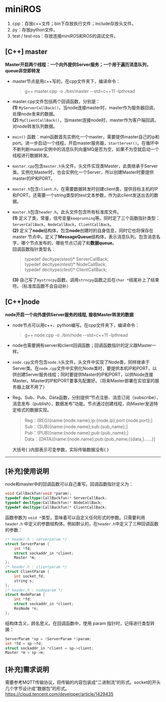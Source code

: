 # miniROS
1. cpp：存放c++文件；bin下存放执行文件；include存放头文件。
2. py：存放python文件。
3. test / test-ros：存放连接miniROS和ROS的调试文件。

## [C++] master
**Master开启两个线程：一个向外提供Server服务；一个用于遍历消息队列，queue非空即转发**  

- master节点是用c++写的，在cpp文件夹下，编译命令：  
    >g++ master.cpp -o ./bin/master --std=c++11 -lpthread  

- master.cpp文件包括两个回调函数，分别是：  
**(1)** `MyServerCallBack()`，当node连接master时，master作为服务器回调，处理node发来的数据。  
**(2)** `MyClientCallBack()`，当master连接node时，master作为客户端回调，对node转发队列数据。  

- `main()` 函数：main函数首先实例化一个master，需要提供master自己的ip和port。进一步启动一个线程，开启master服务器，`StartServer()`。在循环中不断判断master实例中的消息队列向量MQ是否为空，如果不为空就启动一个线程进行数据转发。  

- `master.cpp`包含`master.h`头文件。头文件实现类Master，此类继承于Server类。实例化Master时，也会实例化一个Server，所以创建Master时要提供master的IP和PORT。  

- `master.h`包含`client.h`，在需要数据转发时创建client类，提供目标主机的IP和PORT。还需要一个string类型的test文本参数，作为此client发送出去的数据。  

- `master.h`包含`header.h`。此头文件包含所有标准库文件。  
**(1)** 定义了类，常量，信号变量`keeprunning`等。同时定了三个函数指针类型： `ServerCallBack`，`NodeCallBack`，`ClientCallBack`。  
**(2)** 定义了**node**结构体，包含**node**创建时的自身信息，同时它也将保存在 master 节点中。定义了**MessageQueue**结构体，表示消息队列，包含消息名字，哪个节点发布的，哪些节点订阅了和**数据queue**。  
回调函数指针类型名：  
    > typedef decltype(stest)* ServerCallBack;  
    typedef decltype(ntest)* NodeCallBack;  
    typedef decltype(ctest)* ClientCallBack; 

    **(3)** 自己写了`mystrncpy`函数，调用`strncpy`函数之后在`char *`结尾补上了结束符。（标准库函数不会自动补）  

## [C++]node
**node开启一个向外提供Server服务的线程, 接收Master转发的数据**
- node节点可以用c++、python编写。在cpp文件夹下，编译命令：  
    >g++ node.cpp -o ./bin/node --std=c++11 -lpthread  

- node也需要拥有server和client回调函数；回调函数指针的定义跟Master一样。  

- `node.cpp`文件包含`node.h`头文件。头文件中实现了Node类，同样继承于Server类。在`node.cpp`文件中实例化Node类时，要提供本机IP和PORT，以供创建Server服务线程；同时要提供Master的IP和PORT，以供Node连接Master。Master的IP和PORT要事先配置好。（将来Master部署在实验室的服务器上就不用了）  

- Reg、Sub、Pub、Data函数，分别提供“节点注册、消息订阅（subscribe）、消息发布（publish），数据发布”功能。节点通过创建线程，向Master发送特定格式的数据实现。  
    > Reg：{REG}[name:{node.name};ip:{node.ip};port:{node.port};]  
    Sub：{SUB}[name:{node.name};sub:{sub_name};]  
    Pub：{PUB}[name:{node.name};pub:{pub_name};]  
    Data：{DATA}[name:{node.name};pub:{pub_name;{{data,}......}]  
    
    大括号{ }内部表示可变参数，实际传输数据没有{ }  

---
## [补充]使用说明  
node和master中的回调函数可以自己重写。回调函数指针定义为：
```cpp
void CallBackfun(void *param);  
typedef decltype(CallBackfun)* ServerCallBack;  
typedef decltype(CallBackfun)* NodeCallBack;  
typedef decltype(CallBackfun)* ClientCallBack;  
```
函数参数为 `void *`类型，意味着可以自定义任何形式的参数。只需要利用 `header.h` 中定义的参数结构体。例如默认的，在`header.h`中定义了三种回调函数的参数：
```cpp
/* header.h : serverparam */
struct ServerParam {
    int *fd;
    struct sockaddr_in *client;
    Master *m;
};
/* header.h : clientparam */
struct ClientParam {
    int socket_fd;
    string s;
};
/* header.h : nodeparam */
struct NodeParam {
    int *fd;
    struct sockaddr_in *client;
    RosNode *n;
};
```
结构体含义，顾名思义。在回调函数中，使用 param 指针时，记得进行类型转换：
```cpp
ServerParam *sp = (ServerParam *)param;
int *fd = sp->fd;
struct sockaddr_in *client = sp->client;
Master *m = sp->m;
```

## [补充]需求说明  
需要参考MQTT传输协议，将传输的内容包装成“二进制流”的形式。socket的开头几个字节设计成“数据包”的形式。 
https://cloud.tencent.com/developer/article/1429435  
